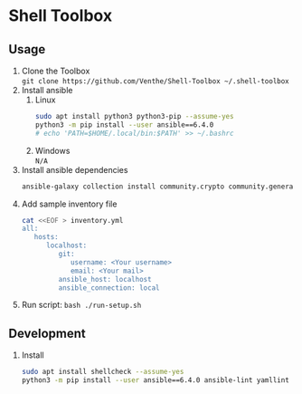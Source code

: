 # Shell Toolbox

## Usage

1. Clone the Toolbox  
   `git clone https://github.com/Venthe/Shell-Toolbox ~/.shell-toolbox`
2. Install ansible
   1. Linux
      ```bash
      sudo apt install python3 python3-pip --assume-yes
      python3 -m pip install --user ansible==6.4.0
      # echo 'PATH=$HOME/.local/bin:$PATH' >> ~/.bashrc
      ```
   2. Windows  
      `N/A`
3. Install ansible dependencies
   ```bash
   ansible-galaxy collection install community.crypto community.general ovirt.ovirt
   ```
4. Add sample inventory file
   ```bash
   cat <<EOF > inventory.yml
   all:
      hosts:
         localhost:
            git:
               username: <Your username>
               email: <Your mail>
            ansible_host: localhost
            ansible_connection: local
   ```
5. Run script: `bash ./run-setup.sh`

## Development

1. Install
   ```bash
   sudo apt install shellcheck --assume-yes
   python3 -m pip install --user ansible==6.4.0 ansible-lint yamllint
   ```
